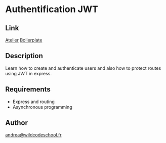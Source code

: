 # Authentification JWT

## Link
[Atelier](https://github.com/WildCodeSchool/jwt-authentication-workshop)
[Boilerplate](https://github.com/WildCodeSchool/jwt-authentication-workshop-source)

## Description

Learn how to create and authenticate users and also how to protect routes using JWT in express.

## Requirements

- Express and routing
- Asynchronous programming

## Author

andrea@wildcodeschool.fr
